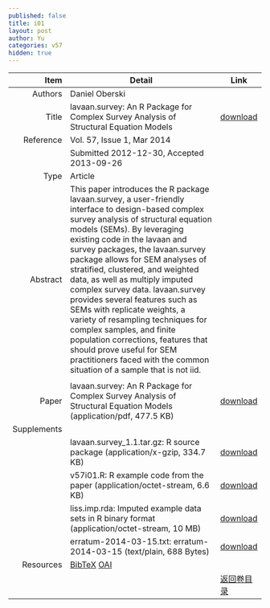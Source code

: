 ```yaml
---
published: false
title: i01
layout: post
author: Yu
categories: v57
hidden: true
---
```


| Item | Detail | Link |
|---:|---|---|
| Authors | Daniel Oberski| |
| Title |lavaan.survey: An R Package for Complex Survey Analysis of Structural Equation Models | [download](http://www.jstatsoft.org/v57/i01/paper) |
| Reference |Vol. 57, Issue 1, Mar 2014 | |
| | Submitted 2012-12-30, Accepted 2013-09-26| | 
| Type | Article| |
| Abstract | This paper introduces the R package lavaan.survey, a user-friendly interface to design-based complex survey analysis of structural equation models (SEMs). By leveraging existing code in the lavaan and survey packages, the lavaan.survey package allows for SEM analyses of stratified, clustered, and weighted data, as well as multiply imputed complex survey data. lavaan.survey provides several features such as SEMs with replicate weights, a variety of resampling techniques for complex samples, and finite population corrections, features that should prove useful for SEM practitioners faced with the common situation of a sample that is not iid.
| |
| Paper | lavaan.survey: An R Package for Complex Survey Analysis of Structural Equation Models  (application/pdf, 477.5 KB)| [download](http://www.jstatsoft.org/v57/i01/paper) |
| Supplements | | |
| |lavaan.survey_1.1.tar.gz: R source package  (application/x-gzip, 334.7 KB)|  [download](http://www.jstatsoft.org/v57/i01/supp/1) |
| |v57i01.R:                 R example code from the paper  (application/octet-stream, 6.6 KB)|  [download](http://www.jstatsoft.org/v57/i01/supp/2) |
| |liss.imp.rda:             Imputed example data sets in R binary format  (application/octet-stream, 10 MB)|  [download](http://www.jstatsoft.org/v57/i01/supp/3) |
| |erratum-2014-03-15.txt: erratum-2014-03-15  (text/plain, 688 Bytes)|  [download](http://www.jstatsoft.org/v57/i01/supp/4) |
| Resources | [BibTeX](http://www.jstatsoft.org/v57/i01/bibtex) [OAI](http://www.jstatsoft.org/oai?verb=GetRecord&identifier=oai.jstatsoft/v57/i01&prefix=oai_dc)| |
| |  | [返回卷目录]({{site.baseurl}}/volume/v57.html) |